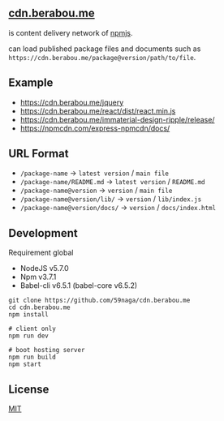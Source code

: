 [cdn.berabou.me](https://cdn.berabou.me/)
---

is content delivery network of [npmjs](https://www.npmjs.com/).

can load published package files and documents such as `https://cdn.berabou.me/package@version/path/to/file`.

Example
---
* https://cdn.berabou.me/jquery
* https://cdn.berabou.me/react/dist/react.min.js
* https://cdn.berabou.me/immaterial-design-ripple/release/
* https://npmcdn.com/express-npmcdn/docs/

URL Format
---
* `/package-name` -> `latest version` / `main file`
* `/package-name/README.md` -> `latest version` / `README.md`
* `/package-name@version` -> `version` / `main file`
* `/package-name@version/lib/` -> `version` / `lib/index.js`
* `/package-name@version/docs/` -> `version` / `docs/index.html`

Development
---

Requirement global
* NodeJS v5.7.0
* Npm v3.7.1
* Babel-cli v6.5.1 (babel-core v6.5.2)

```
git clone https://github.com/59naga/cdn.berabou.me
cd cdn.berabou.me
npm install

# client only
npm run dev

# boot hosting server
npm run build
npm start
```

License
---
[MIT](http://59naga.mit-license.org/)
